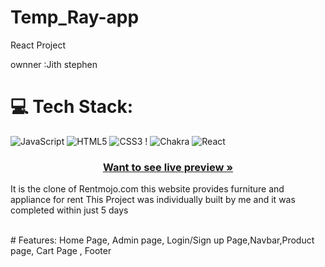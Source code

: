 # Temp_Ray-app


React Project

ownner :Jith stephen



# 💻 Tech Stack:
![JavaScript](https://img.shields.io/badge/javascript-%23323330.svg?style=for-the-badge&logo=javascript&logoColor=%23F7DF1E) ![HTML5](https://img.shields.io/badge/html5-%23E34F26.svg?style=for-the-badge&logo=html5&logoColor=white) ![CSS3](https://img.shields.io/badge/css3-%231572B6.svg?style=for-the-badge&logo=css3&logoColor=white) !  ![Chakra](https://img.shields.io/badge/chakra-%234ED1C5.svg?style=for-the-badge&logo=chakraui&logoColor=white)   ![React](https://img.shields.io/badge/react-%2320232a.svg?style=for-the-badge&logo=react&logoColor=%2361DAFB)  


<h3 align="center"><a href="https://tem-ray-app.netlify.app/"><strong>Want to see live preview »</strong></a></h3>

 
  

It is the clone of Rentmojo.com this website provides furniture and appliance for rent
This Project was individually built by me and it was completed within just 5 days
  

<br />
#  Features: Home Page, Admin page, Login/Sign up Page,Navbar,Product page, Cart Page , Footer
